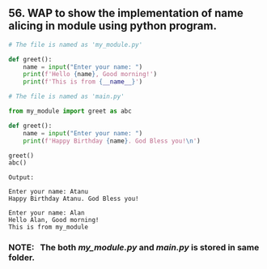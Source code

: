## 56. WAP to show the implementation of name alicing in module using python program.

```python
# The file is named as 'my_module.py'

def greet():
    name = input("Enter your name: ")
    print(f'Hello {name}, Good morning!')
    print(f'This is from {__name__}')
```

```python
# The file is named as 'main.py'

from my_module import greet as abc

def greet():
    name = input("Enter your name: ")
    print(f'Happy Birthday {name}. God Bless you!\n')

greet()
abc()
```

```
Output:

Enter your name: Atanu
Happy Birthday Atanu. God Bless you!

Enter your name: Alan
Hello Alan, Good morning!
This is from my_module
```

### NOTE: &nbsp; The both <b><em>my_module.py</em></b> and <b><em>main.py</em></b> is stored in same folder.

